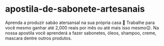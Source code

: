 # apostila-de-sabonete-artesanais
Aprenda a produzir sabão atersansal na sua própria casa 🏡  Trabalhe para você mesmo ganhar até 2,000 reais por mês ou até mais isso mesmo😉.  Na nossa apostila você aprenderá a fazer sabonetes, óleos, shampoo, creme, mascara dentre outros produtos.
